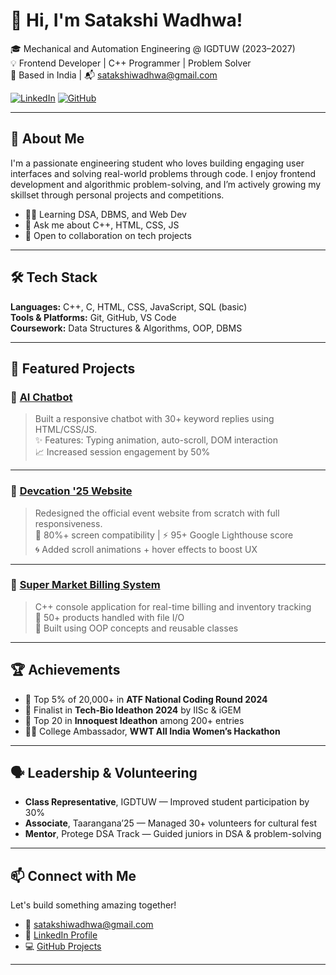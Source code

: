 # 👋 Hi, I'm Satakshi Wadhwa!

🎓 Mechanical and Automation Engineering @ IGDTUW (2023–2027)  
💡 Frontend Developer | C++ Programmer | Problem Solver  
📍 Based in India | 📬 satakshiwadhwa@gmail.com

[![LinkedIn](https://img.shields.io/badge/LinkedIn-blue?style=flat&logo=linkedin)](https://www.linkedin.com/in/satakshi-wadhwa-bb877a289/)
[![GitHub](https://img.shields.io/badge/GitHub-%2312100E.svg?style=flat&logo=github&logoColor=white)](https://github.com/SatakshiWadhwa)

---

## 🚀 About Me

I'm a passionate engineering student who loves building engaging user interfaces and solving real-world problems through code. I enjoy frontend development and algorithmic problem-solving, and I’m actively growing my skillset through personal projects and competitions.

- 👩‍💻 Learning DSA, DBMS, and Web Dev
- 💬 Ask me about C++, HTML, CSS, JS
- 🤝 Open to collaboration on tech projects

---

## 🛠️ Tech Stack

**Languages:** C++, C, HTML, CSS, JavaScript, SQL (basic)  
**Tools & Platforms:** Git, GitHub, VS Code  
**Coursework:** Data Structures & Algorithms, OOP, DBMS

---

## 📂 Featured Projects

### 🔹 [AI Chatbot](https://github.com/SatakshiWadhwa/AI-chatbot)
> Built a responsive chatbot with 30+ keyword replies using HTML/CSS/JS.  
> ✨ Features: Typing animation, auto-scroll, DOM interaction  
> 📈 Increased session engagement by 50%

---

### 🔹 [Devcation '25 Website](https://github.com/SatakshiWadhwa/DEVCATION)
> Redesigned the official event website from scratch with full responsiveness.  
> 📱 80%+ screen compatibility | ⚡ 95+ Google Lighthouse score  
> 🌀 Added scroll animations + hover effects to boost UX

---

### 🔹 [Super Market Billing System](https://github.com/SatakshiWadhwa/Super-Market-Billing-system)
> C++ console application for real-time billing and inventory tracking  
> 🧾 50+ products handled with file I/O  
> 🧱 Built using OOP concepts and reusable classes

---

## 🏆 Achievements

- 🥇 Top 5% of 20,000+ in **ATF National Coding Round 2024**
- 🚀 Finalist in **Tech-Bio Ideathon 2024** by IISc & iGEM
- 🧠 Top 20 in **Innoquest Ideathon** among 200+ entries
- 👩‍🏫 College Ambassador, **WWT All India Women’s Hackathon**

---

## 🗣️ Leadership & Volunteering

- **Class Representative**, IGDTUW — Improved student participation by 30%  
- **Associate**, Taarangana’25 — Managed 30+ volunteers for cultural fest  
- **Mentor**, Protege DSA Track — Guided juniors in DSA & problem-solving

---

## 📫 Connect with Me

Let's build something amazing together!

- 📧 [satakshiwadhwa@gmail.com](mailto:satakshiwadhwa@gmail.com)
- 🔗 [LinkedIn Profile](https://www.linkedin.com/in/satakshi-wadhwa-bb877a289/)
- 💻 [GitHub Projects](https://github.com/SatakshiWadhwa)

---
